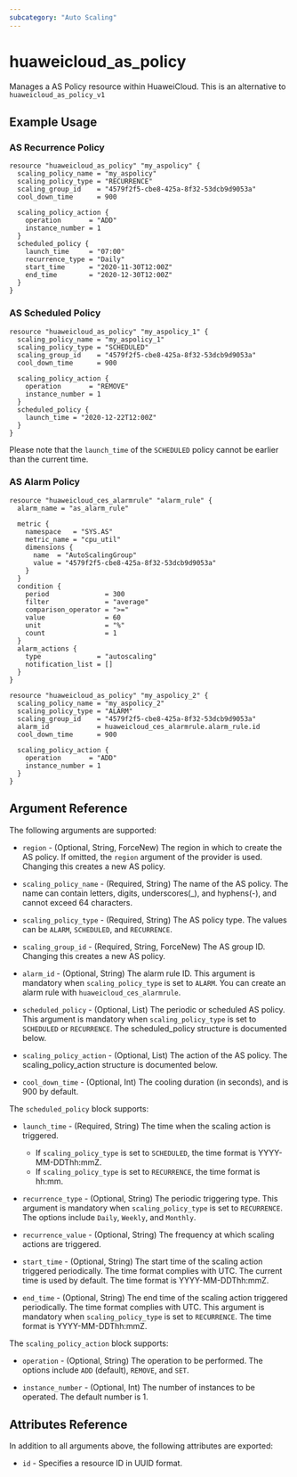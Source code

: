 ```yaml
---
subcategory: "Auto Scaling"
---
```


# huaweicloud_as_policy

Manages a AS Policy resource within HuaweiCloud.
This is an alternative to `huaweicloud_as_policy_v1`

## Example Usage

### AS Recurrence Policy

```hcl
resource "huaweicloud_as_policy" "my_aspolicy" {
  scaling_policy_name = "my_aspolicy"
  scaling_policy_type = "RECURRENCE"
  scaling_group_id    = "4579f2f5-cbe8-425a-8f32-53dcb9d9053a"
  cool_down_time      = 900

  scaling_policy_action {
    operation       = "ADD"
    instance_number = 1
  }
  scheduled_policy {
    launch_time     = "07:00"
    recurrence_type = "Daily"
    start_time      = "2020-11-30T12:00Z"
    end_time        = "2020-12-30T12:00Z"
  }
}
```

### AS Scheduled Policy

```hcl
resource "huaweicloud_as_policy" "my_aspolicy_1" {
  scaling_policy_name = "my_aspolicy_1"
  scaling_policy_type = "SCHEDULED"
  scaling_group_id    = "4579f2f5-cbe8-425a-8f32-53dcb9d9053a"
  cool_down_time      = 900

  scaling_policy_action {
    operation       = "REMOVE"
    instance_number = 1
  }
  scheduled_policy {
    launch_time = "2020-12-22T12:00Z"
  }
}
```

Please note that the `launch_time` of the `SCHEDULED` policy cannot be earlier than the current time.

### AS Alarm Policy

```hcl
resource "huaweicloud_ces_alarmrule" "alarm_rule" {
  alarm_name = "as_alarm_rule"

  metric {
    namespace   = "SYS.AS"
    metric_name = "cpu_util"
    dimensions {
      name  = "AutoScalingGroup"
      value = "4579f2f5-cbe8-425a-8f32-53dcb9d9053a"
    }
  }
  condition {
    period              = 300
    filter              = "average"
    comparison_operator = ">="
    value               = 60
    unit                = "%"
    count               = 1
  }
  alarm_actions {
    type              = "autoscaling"
    notification_list = []
  }
}

resource "huaweicloud_as_policy" "my_aspolicy_2" {
  scaling_policy_name = "my_aspolicy_2"
  scaling_policy_type = "ALARM"
  scaling_group_id    = "4579f2f5-cbe8-425a-8f32-53dcb9d9053a"
  alarm_id            = huaweicloud_ces_alarmrule.alarm_rule.id
  cool_down_time      = 900

  scaling_policy_action {
    operation       = "ADD"
    instance_number = 1
  }
}
```

## Argument Reference

The following arguments are supported:

* `region` - (Optional, String, ForceNew) The region in which to create the AS policy. If
    omitted, the `region` argument of the provider is used. Changing this
    creates a new AS policy.

* `scaling_policy_name` - (Required, String) The name of the AS policy. The name can contain letters,
    digits, underscores(_), and hyphens(-), and cannot exceed 64 characters.

* `scaling_policy_type` - (Required, String) The AS policy type. The values can be `ALARM`, `SCHEDULED`,
    and `RECURRENCE`.

* `scaling_group_id` - (Required, String, ForceNew) The AS group ID. Changing this creates a new AS policy.

* `alarm_id` - (Optional, String) The alarm rule ID. This argument is mandatory when `scaling_policy_type`
    is set to `ALARM`. You can create an alarm rule with `huaweicloud_ces_alarmrule`.

* `scheduled_policy` - (Optional, List) The periodic or scheduled AS policy. This argument is mandatory
    when `scaling_policy_type` is set to `SCHEDULED` or `RECURRENCE`. The scheduled_policy structure
    is documented below.

* `scaling_policy_action` - (Optional, List) The action of the AS policy. The scaling_policy_action
    structure is documented below.

* `cool_down_time` - (Optional, Int) The cooling duration (in seconds), and is 900 by default.

The `scheduled_policy` block supports:

* `launch_time` - (Required, String) The time when the scaling action is triggered.
    + If `scaling_policy_type` is set to `SCHEDULED`, the time format is YYYY-MM-DDThh:mmZ.
    + If `scaling_policy_type` is set to `RECURRENCE`, the time format is hh:mm.

* `recurrence_type` - (Optional, String) The periodic triggering type. This argument is mandatory when
    `scaling_policy_type` is set to `RECURRENCE`. The options include `Daily`, `Weekly`, and `Monthly`.

* `recurrence_value` - (Optional, String) The frequency at which scaling actions are triggered.

* `start_time` - (Optional, String) The start time of the scaling action triggered periodically.
    The time format complies with UTC. The current time is used by default. The time
    format is YYYY-MM-DDThh:mmZ.

* `end_time` - (Optional, String) The end time of the scaling action triggered periodically.
    The time format complies with UTC. This argument is mandatory when `scaling_policy_type`
    is set to `RECURRENCE`. The time format is YYYY-MM-DDThh:mmZ.

The `scaling_policy_action` block supports:

* `operation` - (Optional, String) The operation to be performed. The options include `ADD` (default), `REMOVE`,
    and `SET`.

* `instance_number` - (Optional, Int) The number of instances to be operated. The default number is 1.

## Attributes Reference

In addition to all arguments above, the following attributes are exported:

* `id` - Specifies a resource ID in UUID format.

